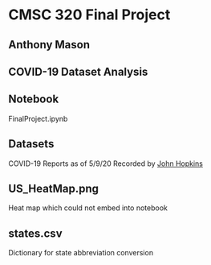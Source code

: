 # CMSC 320 Final Project
## Anthony Mason
## COVID-19 Dataset Analysis

## Notebook
FinalProject.ipynb

## Datasets
COVID-19 Reports as of 5/9/20
Recorded by [John Hopkins](https://github.com/CSSEGISandData)

## US_HeatMap.png
Heat map which could not embed into notebook

## states.csv
Dictionary for state abbreviation conversion
